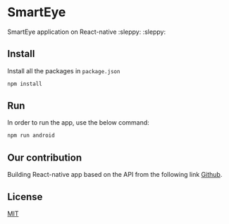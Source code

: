 # SmartEye

SmartEye application on React-native :sleppy: :sleppy:

## Install 

Install all the packages in ```package.json```

``` bash 
npm install
```

## Run  

In order to run the app, use the below command: 

``` bash  
npm run android 
```

## Our contribution 

Building React-native app based on the API from the following link [Github](https://github.com/huyquoctrinh/SmartEye).

## License 

[MIT](https://choosealicense.com/licenses/mit/)
